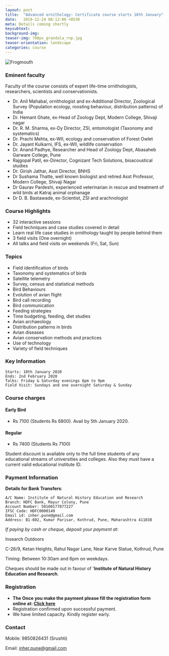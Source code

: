 ```yaml
---
layout: post
title:  "Advanced ornithology: Certificate course starts 10th January"
date:   2019-12-24 08:12:06 +0530
meta: Details coming shortly
keysubtext: 
background-img: 
teaser-img: 700px_grandala_rnp.jpg
teaser-orientation: landscape
categories: course
---
```

<img src="{{ site.base_url}}/assets/imgs/Frogmouth_RNP_banner.jpg" class="img-responsive" alt="Frogmouth">


### Eminent faculty

Faculty of the course consists of expert life-time ornithologists, researchers, scientists and conservationists.

- Dr. Anil Mahabal, ornithologist and ex-Additional Director, Zoological Survey (Population ecology, roosting behaviour, distribution patterns) of India
- Dr. Hemant Ghate, ex-Head of Zoology Dept, Modern College, Shivaji nagar
- Dr. R. M. Sharma, ex-Dy Director, ZSI, entomologist (Taxonomy and systematics)
- Dr. Prachi Mehta, ex-WII, ecology and conservation of Forest Owlet
- Dr. Jayant Kulkarni, IFS, ex-WII, wildlife conservation
- Dr. Anand Padhye, Researcher and Head of Zoology Dept, Abasaheb Garware College, Pune
- Rajgopal Patil, ex-Director, Cognizant Tech Solutions, bioacoustical studies
- Dr. Girish Jathar, Asst Director, BNHS
- Dr Sushama Thatte, well known biologist and retired Asst Professor, Modern College, Shivaji Nagar
- Dr Gaurav Pardeshi, experienced veterinarian in rescue and treatment of wild birds at Katraj animal orphanage
- Dr D. B. Bastawade, ex-Scientist, ZSI and arachnologist


### Course Highlights
- 32 interactive sessions
- Field techniques and case studies covered in detail
- Learn real life case studies in ornithology taught by people behind them
- 3 field visits (One overnight)
- All talks and field visits on weekends (Fri, Sat, Sun)

### Topics
- Field identification of birds
- Taxonomy and systematics of birds
- Satellite telemetry
- Survey, census and statistical methods
- Bird Behaviours
- Evolution of avian flight
- Bird call recording
- Bird communication
- Feeding strategies
- Time budgeting, feeding, diet studies
- Avian archaeology
- Distribution patterns in birds
- Avian diseases
- Avian conservation methods and practices
- Use of technology
- Variety of field techniques


### Key Information

    Starts: 10th January 2020
    Ends: 2nd February 2020
    Talks: Friday & Saturday evenings 6pm to 9pm
    Field Visit: Sundays and one overnight Saturday & Sunday


### Course charges

<div id="course_charges"></div>


####  **Early Bird** 

  * Rs 7100 (Students Rs 6800). Avail by 5th January 2020.

####  **Regular**

  *  Rs 7400 (Students Rs 7100)

  Student discount is available only to the full time students of any educational streams of universities and colleges. Also they must have a current valid educational institute ID.

### Payment Information

**Details for Bank Transfers**:

    A/C Name: Institute of Natural History Education and Research
    Branch: HDFC Bank, Mayur Colony, Pune
    Account Number: 50100177877227
    IFSC Code: HDFC0000149
    Email id: inher.pune@gmail.com
    Address: B1-602, Kumar Parisar, Kothrud, Pune, Maharashtra 411038
    
_If paying by cash or cheque, deposit your payment at_:

Insearch Outdoors

C-26/9, Ketan Heights, Rahul Nagar Lane, Near Karve
Statue, Kothrud, Pune 

Timing: Between 10:30am and 6pm on weekdays.

Cheques should be made out in favour of '**Institute of Natural History Education and Research**.

### Registration
+ **The Once you make the payment please fill the registration form online at: [Click here](https://forms.gle/25ntJW5NNCS8dThw7)**
+ Registration confirmed upon successful payment.
+ We have limited capacity. Kindly register early.

    
### Contact
  Mobile: 9850826431 (Srushti)

  Email: inher.pune@gmail.com
  
